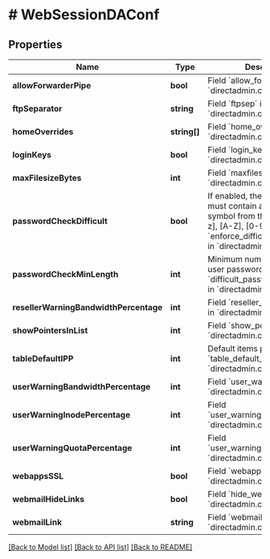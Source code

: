 # # WebSessionDAConf

## Properties

Name | Type | Description | Notes
------------ | ------------- | ------------- | -------------
**allowForwarderPipe** | **bool** | Field &#x60;allow_forwarder_pipe&#x60; in &#x60;directadmin.conf&#x60;. |
**ftpSeparator** | **string** | Field &#x60;ftpsep&#x60; in &#x60;directadmin.conf&#x60;. |
**homeOverrides** | **string[]** | Field &#x60;home_override_list&#x60; in &#x60;directadmin.conf&#x60;. |
**loginKeys** | **bool** | Field &#x60;login_keys&#x60; in &#x60;directadmin.conf&#x60;. |
**maxFilesizeBytes** | **int** | Field &#x60;maxfilesize&#x60; in &#x60;directadmin.conf&#x60;. |
**passwordCheckDifficult** | **bool** | If enabled, then user password must contain at least one symbol from three ranges [a-z], [A-Z], [0-9]. Field &#x60;enforce_difficult_passwords&#x60; in &#x60;directadmin.conf&#x60;. |
**passwordCheckMinLength** | **int** | Minimum number of symbols in user password. Field &#x60;difficult_password_length_min&#x60; in &#x60;directadmin.conf&#x60;. |
**resellerWarningBandwidthPercentage** | **int** | Field &#x60;reseller_warning_thresh&#x60; in &#x60;directadmin.conf&#x60;. |
**showPointersInList** | **int** | Field &#x60;show_pointers_in_list&#x60; in &#x60;directadmin.conf&#x60;. |
**tableDefaultIPP** | **int** | Default items per page. Field &#x60;table_default_ipp&#x60; in &#x60;directadmin.conf&#x60;. |
**userWarningBandwidthPercentage** | **int** | Field &#x60;user_warning_thresh&#x60; in &#x60;directadmin.conf&#x60;. |
**userWarningInodePercentage** | **int** | Field &#x60;user_warning_thresh_inode&#x60; in &#x60;directadmin.conf&#x60;. |
**userWarningQuotaPercentage** | **int** | Field &#x60;user_warning_thresh_disk&#x60; in &#x60;directadmin.conf&#x60;. |
**webappsSSL** | **bool** | Field &#x60;webapps_ssl&#x60; in &#x60;directadmin.conf&#x60;. |
**webmailHideLinks** | **bool** | Field &#x60;hide_webmail_links&#x60; in &#x60;directadmin.conf&#x60;. |
**webmailLink** | **string** | Field &#x60;webmail_link&#x60; in &#x60;directadmin.conf&#x60;. |

[[Back to Model list]](../../README.md#models) [[Back to API list]](../../README.md#endpoints) [[Back to README]](../../README.md)
